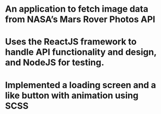 # An application to fetch image data from NASA’s Mars Rover Photos API
# Uses the ReactJS framework to handle API functionality and design, and NodeJS for testing.
# Implemented a loading screen and a like button with animation using SCSS
